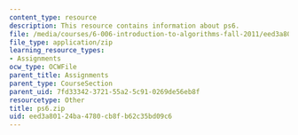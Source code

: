 ```yaml
---
content_type: resource
description: This resource contains information about ps6.
file: /media/courses/6-006-introduction-to-algorithms-fall-2011/eed3a80124ba4780cb8fb62c35bd09c6_ps6.zip
file_type: application/zip
learning_resource_types:
- Assignments
ocw_type: OCWFile
parent_title: Assignments
parent_type: CourseSection
parent_uid: 7fd33342-3721-55a2-5c91-0269de56eb8f
resourcetype: Other
title: ps6.zip
uid: eed3a801-24ba-4780-cb8f-b62c35bd09c6
---
```


